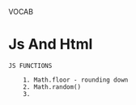   VOCAB

 # Js And Html
   
   	JS FUNCTIONS

  		1. Math.floor - rounding down
  		2. Math.random()
  		3. 
